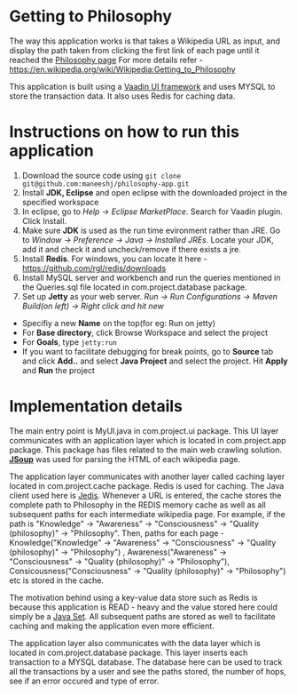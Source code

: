 Getting to Philosophy
==============

The way this application works is that takes a Wikipedia URL as input, and display the path taken from clicking the first link of each page until it reached the [Philosophy page](https://en.wikipedia.org/wiki/Philosophy)
For more details refer - https://en.wikipedia.org/wiki/Wikipedia:Getting_to_Philosophy

This application is built using a [Vaadin UI framework](https://vaadin.com/home) and uses MYSQL to store the transaction data.
It also uses Redis for caching data.

Instructions on how to run this application
========
1) Download the source code using `git clone git@github.com:maneeshj/philosophy-app.git`<br>
2) Install **JDK, Eclipse** and open eclipse with the downloaded project in the specified workspace<br>
3) In eclipse, go to *Help -> Eclipse MarketPlace*. Search for Vaadin plugin. Click Install.<br>
4) Make sure **JDK** is used as the run time evironment rather than JRE. Go to *Window -> Preference -> Java -> Installed JREs*. Locate your JDK, add it and check it and uncheck/remove if there exists a jre.<br>
5) Install **Redis**. For windows, you can locate it here - https://github.com/rgl/redis/downloads<br>
6) Install MySQL server and workbench and run the queries mentioned in the Queries.sql file located in com.project.database package. <br>
7) Set up **Jetty** as your web server. *Run -> Run Configurations -> Maven Build(on left) -> Right click and hit new*<br>
* Specifiy a new **Name** on the top(for eg: Run on jetty) 
* For **Base directory**, click Browse Workspace and select the project
* For **Goals**, type `jetty:run`
* If you want to facilitate debugging for break points, go to **Source** tab and click **Add..** and select **Java Project** and  select the project. Hit **Apply** and **Run** the project
 
Implementation details
==============
The main entry point is MyUI.java in com.project.ui package. This UI layer communicates with an application layer which is located in com.project.app package. This package has files related to the main web crawling solution. [**JSoup**](https://jsoup.org/) was used for parsing the HTML of each wikipedia page. <br>

The application layer communicates with another layer called caching layer located in com.project.cache package. Redis is used for caching. The Java client used here is [Jedis](https://github.com/xetorthio/jedis). Whenever a URL is entered, the cache stores the complete path to Philosophy in the REDIS memory cache as well as all subsequent paths for each intermediate wikipedia page. For example, if the path is "Knowledge" -> "Awareness" -> "Consciousness" -> "Quality (philosophy)" -> "Philosophy". Then, paths for each page - Knowledge("Knowledge" -> "Awareness" -> "Consciousness" -> "Quality (philosophy)" -> "Philosophy") , Awareness("Awareness" -> "Consciousness" -> "Quality (philosophy)" -> "Philosophy"), Consicousness("Consciousness" -> "Quality (philosophy)" -> "Philosophy") etc is stored in the cache.<br>

The motivation behind using a key-value data store such as Redis is because this application is READ - heavy and the value stored here could simply be a [Java Set](https://docs.oracle.com/javase/7/docs/api/java/util/Set.html). All subsequent paths are stored as well to facilitate caching and making the application even more efficient. <br>

The application layer also communicates with the data layer which is located in com.project.database  package. This layer inserts each transaction to a MYSQL database. The database here can be used to track all the transactions by a user and see the paths stored, the number of hops, see if an error occured and type of error.

